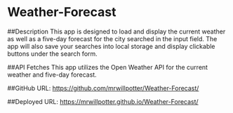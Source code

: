 # Weather-Forecast

##Description
This app is designed to load and display the current weather as well as a five-day forecast for the city searched in the input field. The app will also save your searches into local storage and display clickable buttons under the search form.

##API Fetches
This app utilizes the Open Weather API for the current weather and five-day forecast.

##GitHub URL:
https://github.com/mrwillpotter/Weather-Forecast/

##Deployed URL:
https://mrwillpotter.github.io/Weather-Forecast/
